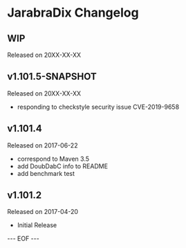 JarabraDix Changelog
===================

## WIP
Released on 20XX-XX-XX

## v1.101.5-SNAPSHOT
Released on 20XX-XX-XX
- responding to checkstyle security issue CVE-2019-9658

## v1.101.4
Released on 2017-06-22
- correspond to Maven 3.5
- add DoubDabC info to README
- add benchmark test

## v1.101.2
Released on 2017-04-20
- Initial Release

--- EOF ---

